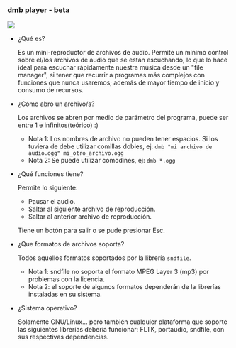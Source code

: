 ### dmb player - beta

<img src="https://git.disroot.org/daltomi/dmb/raw/branch/master/screenshot.png"/>

* ¿Qué es?

	Es un mini-reproductor de archivos de audio.
	Permite un mínimo control sobre el/los archivos
	de audio que se están escuchando, lo que lo hace
	ideal para escuchar rápidamente nuestra música desde
	un "file manager", si tener que recurrir a programas
	más complejos con funciones que nunca usaremos; además
	de mayor tiempo de inicio y consumo de recursos.


* ¿Cómo abro un archivo/s?

	Los archivos se abren por medio de parámetro
	del programa, puede ser entre 1 e infinitos(teórico) :)
	- Nota 1: Los nombres de archivo no pueden tener espacios.
			Si los tuviera de debe utilizar comillas dobles, ej:
			`dmb "mi archivo de audio.ogg" mi_otro_archivo.ogg`
	- Nota 2: Se puede utilizar comodines, ej: `dmb *.ogg`


* ¿Qué funciones tiene?

	Permite lo siguiente:
	- Pausar el audio.
	- Saltar al siguiente archivo de reproducción.
	- Saltar al anterior archivo de reproducción.

	Tiene un botón para salir o se pude presionar Esc.


* ¿Que formatos de archivos soporta?

	Todos aquellos formatos soportados por la librería `sndfile`.
	- Nota 1: sndfile no soporta el formato MPEG Layer 3 (mp3) por
			problemas con la licencia.
	- Nota 2: el soporte de algunos formatos dependerán de la librerías
			instaladas en su sistema.


* ¿Sistema operativo?

	Solamente GNU/Linux... pero también cualquier plataforma que soporte
	las siguientes librerías debería funcionar:
	FLTK, portaudio, sndfile, con sus respectivas dependencias.


